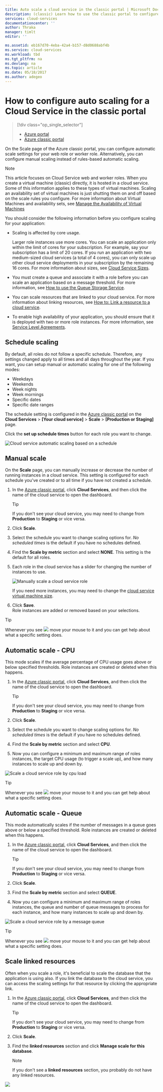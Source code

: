 ```yaml
---
title: Auto scale a cloud service in the classic portal | Microsoft Docs
description: (classic) Learn how to use the classic portal to configure auto scale rules for a cloud service web role or worker role in Azure.
services: cloud-services
documentationcenter: ''
author: Thraka
manager: timlt
editor: ''

ms.assetid: eb167d70-4eba-42a4-b157-d8d0688abf4b
ms.service: cloud-services
ms.workload: tbd
ms.tgt_pltfrm: na
ms.devlang: na
ms.topic: article
ms.date: 05/18/2017
ms.author: adegeo
---
```


# How to configure auto scaling for a Cloud Service in the classic portal
> [!div class="op_single_selector"]
> * [Azure portal](cloud-services-how-to-scale-portal.md)
> * [Azure classic portal](cloud-services-how-to-scale.md)

On the Scale page of the Azure classic portal, you can configure automatic scale settings for your web role or worker role. Alternatively, you can configure manual scaling instead of rules-based automatic scaling.

> [!NOTE]
> This article focuses on Cloud Service web and worker roles. When you create a virtual machine (classic) directly, it is hosted in a cloud service. Some of this information applies to these types of virtual machines. Scaling an availability set of virtual machines is just shutting them on and off based on the scale rules you configure. For more information about Virtual Machines and availability sets, see [Manage the Availability of Virtual Machines](../virtual-machines/windows/classic/configure-availability.md?toc=%2fazure%2fvirtual-machines%2fwindows%2fclassic%2ftoc.json)

You should consider the following information before you configure scaling for your application:

* Scaling is affected by core usage.

    Larger role instances use more cores. You can scale an application only within the limit of cores for your subscription. For example, say your subscription has a limit of 20 cores. If you run an application with two medium-sized cloud services (a total of 4 cores), you can only scale up other cloud service deployments in your subscription by the remaining 16 cores. For more information about sizes, see [Cloud Service Sizes](cloud-services-sizes-specs.md).

* You must create a queue and associate it with a role before you can scale an application based on a message threshold. For more information, see [How to use the Queue Storage Service](../storage/storage-dotnet-how-to-use-queues.md).

* You can scale resources that are linked to your cloud service. For more information about linking resources, see [How to: Link a resource to a cloud service](cloud-services-how-to-manage.md#how-to-link-a-resource-to-a-cloud-service).

* To enable high availability of your application, you should ensure that it is deployed with two or more role instances. For more information, see [Service Level Agreements](https://azure.microsoft.com/support/legal/sla/).

## Schedule scaling
By default, all roles do not follow a specific schedule. Therefore, any settings changed apply to all times and all days throughout the year. If you want, you can setup manual or automatic scaling for one of the following modes:

* Weekdays
* Weekends
* Week nights
* Week mornings
* Specific dates
* Specific date ranges

The schedule setting is configured in the [Azure classic portal](https://manage.windowsazure.com/) on the  
**Cloud Services** > **\[Your cloud service\]** > **Scale** > **\[Production or Staging\]** page.

Click the **set up schedule times** button for each role you want to change.

![Cloud service automatic scaling based on a schedule][scale_schedules]

## Manual scale
On the **Scale** page, you can manually increase or decrease the number of running instances in a cloud service. This setting is configured for each schedule you've created or to all time if you have not created a schedule.

1. In the [Azure classic portal](https://manage.windowsazure.com/), click **Cloud Services**, and then click the name of the cloud service to open the dashboard.
   
   > [!TIP]
   > If you don't see your cloud service, you may need to change from **Production** to **Staging** or vice versa.

2. Click **Scale**.
3. Select the schedule you want to change scaling options for. *No scheduled times* is the default if you have no schedules defined.
4. Find the **Scale by metric** section and select **NONE**. This setting is the default for all roles.
5. Each role in the cloud service has a slider for changing the number of instances to use.
   
    ![Manually scale a cloud service role][manual_scale]
   
    If you need more instances, you may need to change the [cloud service virtual machine size](cloud-services-sizes-specs.md).
6. Click **Save**.  
   Role instances are added or removed based on your selections.

> [!TIP]
> Whenever you see ![][tip_icon] move your mouse to it and you can get help about what a specific setting does.

## Automatic scale - CPU
This mode scales if the average percentage of CPU usage goes above or below specified thresholds. Role instances are created or deleted when this happens.

1. In the [Azure classic portal](https://manage.windowsazure.com/), click **Cloud Services**, and then click the name of the cloud service to open the dashboard.
   
   > [!TIP]
   > If you don't see your cloud service, you may need to change from **Production** to **Staging** or vice versa.

2. Click **Scale**.
3. Select the schedule you want to change scaling options for. *No scheduled times* is the default if you have no schedules defined.
4. Find the **Scale by metric** section and select **CPU**.
5. Now you can configure a minimum and maximum range of roles instances, the target CPU usage (to trigger a scale up), and how many instances to scale up and down by.

![Scale a cloud service role by cpu load][cpu_scale]

> [!TIP]
> Whenever you see ![][tip_icon] move your mouse to it and you can get help about what a specific setting does.

## Automatic scale - Queue
This mode automatically scales if the number of messages in a queue goes above or below a specified threshold. Role instances are created or deleted when this happens.

1. In the [Azure classic portal](https://manage.windowsazure.com/), click **Cloud Services**, and then click the name of the cloud service to open the dashboard.
   
   > [!TIP]
   > If you don't see your cloud service, you may need to change from **Production** to **Staging** or vice versa.

2. Click **Scale**.
3. Find the **Scale by metric** section and select **QUEUE**.
4. Now you can configure a minimum and maximum range of roles instances, the queue and number of queue messages to process for each instance, and how many instances to scale up and down by.

![Scale a cloud service role by a message queue][queue_scale]

> [!TIP]
> Whenever you see ![][tip_icon] move your mouse to it and you can get help about what a specific setting does.

## Scale linked resources
Often when you scale a role, it's beneficial to scale the database that the application is using also. If you link the database to the cloud service, you can access the scaling settings for that resource by clicking the appropriate link.

1. In the [Azure classic portal](https://manage.windowsazure.com/), click **Cloud Services**, and then click the name of the cloud service to open the dashboard.
   
   > [!TIP]
   > If you don't see your cloud service, you may need to change from **Production** to **Staging** or vice versa.

2. Click **Scale**.
3. Find the **linked resources** section and click **Manage scale for this database**.
   
   > [!NOTE]
   > If you don't see a **linked resources** section, you probably do not have any linked resources.

![][linked_resource]

[manual_scale]: ./media/cloud-services-how-to-scale/manual-scale.png
[queue_scale]: ./media/cloud-services-how-to-scale/queue-scale.png
[cpu_scale]: ./media/cloud-services-how-to-scale/cpu-scale.png
[tip_icon]: ./media/cloud-services-how-to-scale/tip.png
[scale_schedules]: ./media/cloud-services-how-to-scale/schedules.png
[scale_popup]: ./media/cloud-services-how-to-scale/schedules-dialog.png
[linked_resource]: ./media/cloud-services-how-to-scale/linked-resources.png
